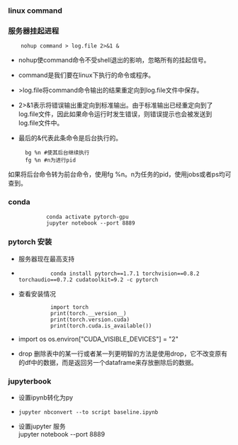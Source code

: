 ### linux command

### 服务器挂起进程
        nohup command > log.file 2>&1 &
- nohup使command命令不受shell退出的影响，忽略所有的挂起信号。
- command是我们要在linux下执行的命令或程序。
- \>log.file将command命令输出的结果重定向到log.file文件中保存。
- 2>&1表示将错误输出重定向到标准输出。由于标准输出已经重定向到了log.file文件，因此如果命令运行时发生错误，则错误提示也会被发送到log.file文件中。

- 最后的&代表此条命令是后台执行的。
  
        bg %n #使其后台继续执行
        fg %n #n为进行pid
如果将后台命令转为前台命令，使用fg %n。n为任务的pid，使用jobs或者ps均可查到。
### conda
                conda activate pytorch-gpu
                jupyter notebook --port 8889
### pytorch 安装
- 服务器现在最高支持 
-
                conda install pytorch==1.7.1 torchvision==0.8.2 torchaudio==0.7.2 cudatoolkit=9.2 -c pytorch
- 查看安装情况
                
                import torch
                print(torch.__version__)
                print(torch.version.cuda)
                print(torch.cuda.is_available())

- import os
os.environ["CUDA_VISIBLE_DEVICES"] = "2"
- drop
删除表中的某一行或者某一列更明智的方法是使用drop，它不改变原有的df中的数据，而是返回另一个dataframe来存放删除后的数据。

### jupyterbook
- 设置ipynb转化为py
-     jupyter nbconvert --to script baseline.ipynb
- 设置jupyter 服务              
                jupyter notebook --port 8889
